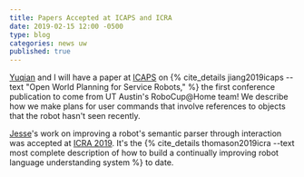 ```yaml
---
title: Papers Accepted at ICAPS and ICRA
date: 2019-02-15 12:00 -0500
type: blog
categories: news uw
published: true
---
```


[Yuqian](https://yuqianjiang.us) and I will have a paper at [ICAPS](https://icaps19.icaps-conference.org/) on {% cite_details jiang2019icaps --text "Open World Planning for Service Robots," %} the first conference publication to come from UT Austin's RoboCup@Home team!
We describe how we make plans for user commands that involve references to objects that the robot hasn't seen recently.

[Jesse](https://jessethomason.com)'s work on improving a robot's semantic parser through interaction was accepted at [ICRA 2019](https://www.icra2019.org/).
It's the {% cite_details thomason2019icra --text most complete description of how to build a continually improving robot language understanding system %} to date.

